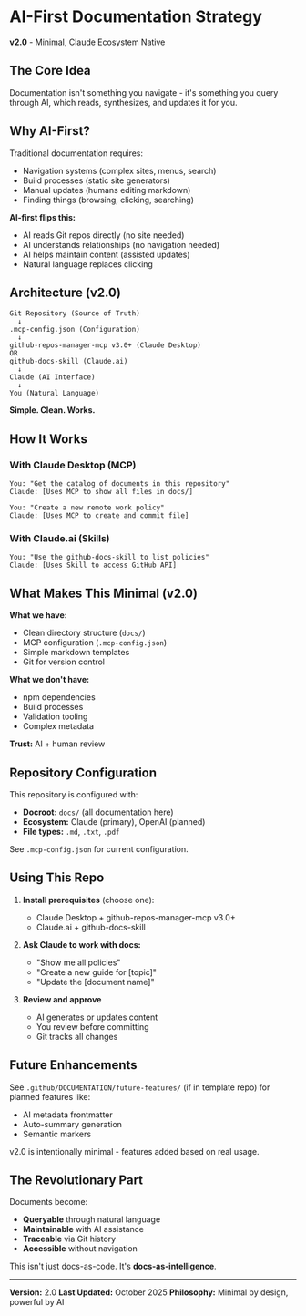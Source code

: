 # AI-First Documentation Strategy

**v2.0** - Minimal, Claude Ecosystem Native

## The Core Idea

Documentation isn't something you navigate - it's something you query through AI, which reads, synthesizes, and updates it for you.

## Why AI-First?

Traditional documentation requires:
- Navigation systems (complex sites, menus, search)
- Build processes (static site generators)
- Manual updates (humans editing markdown)
- Finding things (browsing, clicking, searching)

**AI-first flips this:**
- AI reads Git repos directly (no site needed)
- AI understands relationships (no navigation needed)
- AI helps maintain content (assisted updates)
- Natural language replaces clicking

## Architecture (v2.0)

```
Git Repository (Source of Truth)
  ↓
.mcp-config.json (Configuration)
  ↓
github-repos-manager-mcp v3.0+ (Claude Desktop)
OR
github-docs-skill (Claude.ai)
  ↓
Claude (AI Interface)
  ↓
You (Natural Language)
```

**Simple. Clean. Works.**

## How It Works

### With Claude Desktop (MCP)
```
You: "Get the catalog of documents in this repository"
Claude: [Uses MCP to show all files in docs/]

You: "Create a new remote work policy"
Claude: [Uses MCP to create and commit file]
```

### With Claude.ai (Skills)
```
You: "Use the github-docs-skill to list policies"
Claude: [Uses Skill to access GitHub API]
```

## What Makes This Minimal (v2.0)

**What we have:**
- Clean directory structure (`docs/`)
- MCP configuration (`.mcp-config.json`)
- Simple markdown templates
- Git for version control

**What we don't have:**
- npm dependencies
- Build processes
- Validation tooling
- Complex metadata

**Trust:** AI + human review

## Repository Configuration

This repository is configured with:
- **Docroot:** `docs/` (all documentation here)
- **Ecosystem:** Claude (primary), OpenAI (planned)
- **File types:** `.md`, `.txt`, `.pdf`

See `.mcp-config.json` for current configuration.

## Using This Repo

1. **Install prerequisites** (choose one):
   - Claude Desktop + github-repos-manager-mcp v3.0+
   - Claude.ai + github-docs-skill

2. **Ask Claude to work with docs:**
   - "Show me all policies"
   - "Create a new guide for [topic]"
   - "Update the [document name]"

3. **Review and approve**
   - AI generates or updates content
   - You review before committing
   - Git tracks all changes

## Future Enhancements

See `.github/DOCUMENTATION/future-features/` (if in template repo) for planned features like:
- AI metadata frontmatter
- Auto-summary generation
- Semantic markers

v2.0 is intentionally minimal - features added based on real usage.

## The Revolutionary Part

Documents become:
- **Queryable** through natural language
- **Maintainable** with AI assistance
- **Traceable** via Git history
- **Accessible** without navigation

This isn't just docs-as-code. It's **docs-as-intelligence**.

---

**Version:** 2.0
**Last Updated:** October 2025
**Philosophy:** Minimal by design, powerful by AI
